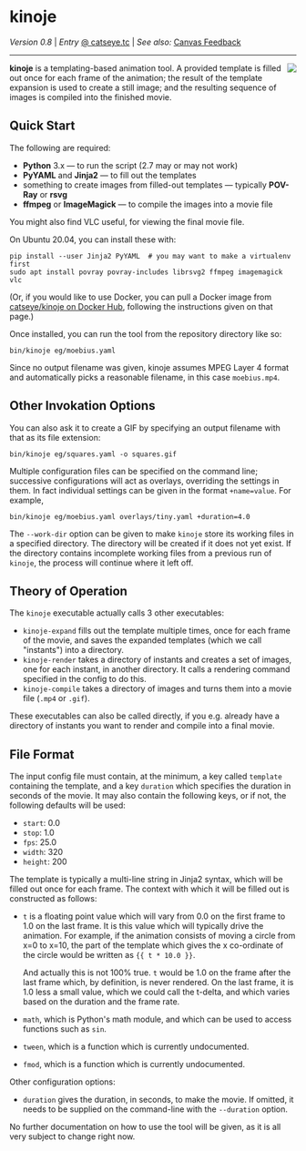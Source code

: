 kinoje
======

_Version 0.8_
| _Entry_ [@ catseye.tc](https://catseye.tc/node/kinoje)
| _See also:_ [Canvas Feedback](https://codeberg.org/catseye/Canvas-Feedback#canvas-feedback)

- - - -

<img align="right" src="https://static.catseye.tc/movies/glass-warts.gif" />

**kinoje** is a templating-based animation tool.  A provided template is filled out once for each
frame of the animation; the result of the template expansion is used to create a still image; and
the resulting sequence of images is compiled into the finished movie.

Quick Start
-----------

The following are required:

*   **Python** 3.x — to run the script (2.7 may or may not work)
*   **PyYAML** and **Jinja2** — to fill out the templates
*   something to create images from filled-out templates — typically **POV-Ray** or **rsvg**
*   **ffmpeg** or **ImageMagick** — to compile the images into a movie file

You might also find VLC useful, for viewing the final movie file.

On Ubuntu 20.04, you can install these with:

    pip install --user Jinja2 PyYAML  # you may want to make a virtualenv first
    sudo apt install povray povray-includes librsvg2 ffmpeg imagemagick vlc

(Or, if you would like to use Docker, you can pull a Docker image from
[catseye/kinoje on Docker Hub](https://hub.docker.com/r/catseye/kinoje),
following the instructions given on that page.)

Once installed, you can run the tool from the repository directory like so:

    bin/kinoje eg/moebius.yaml

Since no output filename was given, kinoje assumes MPEG Layer 4 format and automatically
picks a reasonable filename, in this case `moebius.mp4`.

Other Invokation Options
------------------------

You can also ask it to create a GIF by specifying an output filename with that as its file extension:

    bin/kinoje eg/squares.yaml -o squares.gif

Multiple configuration files can be specified on the command line; successive
configurations will act as overlays, overriding the settings in them.  In fact
individual settings can be given in the format `+name=value`.  For example,

    bin/kinoje eg/moebius.yaml overlays/tiny.yaml +duration=4.0

The `--work-dir` option can be given to make `kinoje` store its working
files in a specified directory.  The directory will be created if it does
not yet exist.  If the directory contains incomplete working files from a
previous run of `kinoje`, the process will continue where it left off.

Theory of Operation
-------------------

The `kinoje` executable actually calls 3 other executables:

*   `kinoje-expand` fills out the template multiple times, once for each frame of the movie, and
    saves the expanded templates (which we call "instants") into a directory.
*   `kinoje-render` takes a directory of instants and creates a set of images, one for each instant,
    in another directory.  It calls a rendering command specified in the config to do this.
*   `kinoje-compile` takes a directory of images and turns them into a movie file (`.mp4` or `.gif`).

These executables can also be called directly, if you e.g. already have a directory of instants
you want to render and compile into a final movie.

File Format
-----------

The input config file must contain, at the minimum, a key called `template` containing the template,
and a key `duration` which specifies the duration in seconds of the movie.  It may also contain
the following keys, or if not, the following defaults will be used:

*   `start`: 0.0
*   `stop`: 1.0
*   `fps`: 25.0
*   `width`: 320
*   `height`: 200

The template is typically a multi-line string in Jinja2 syntax, which will be filled out once for
each frame.  The context with which it will be filled out is constructed as follows:

*   `t` is a floating point value which will vary from 0.0 on the first frame to 1.0 on the last
    frame.  It is this value which will typically drive the animation.  For example, if the animation
    consists of moving a circle from x=0 to x=10, the part of the template which gives the x
    co-ordinate of the circle would be written as `{{ t * 10.0 }}`.
    
    And actually this is not 100% true.  `t` would be 1.0 on the frame after the last frame
    which, by definition, is never rendered.  On the last frame, it is 1.0 less a small value,
    which we could call the t-delta, and which varies based on the duration and the frame rate.

*   `math`, which is Python's math module, and which can be used to access functions such as `sin`.

*   `tween`, which is a function which is currently undocumented.

*   `fmod`, which is a function which is currently undocumented.

Other configuration options:

*   `duration` gives the duration, in seconds, to make the movie.  If omitted, it needs to be
    supplied on the command-line with the `--duration` option.

No further documentation on how to use the tool will be given, as it is all very subject to change
right now.
